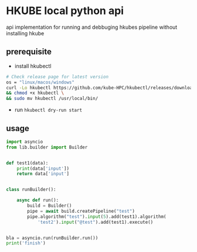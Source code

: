 # HKUBE local python api 

api implementation for running  and debbuging hkubes pipeline without installing hkube 

## prerequisite 

 - install hkubectl 
  ```bash
# Check release page for latest version
os = "linux/macos/windows"
curl -Lo hkubectl https://github.com/kube-HPC/hkubectl/releases/download/$(curl -s https://api.github.com/repos/kube-HPC/hkubectl/releases/latest | grep -oP '"tag_name": "\K(.*)(?=")')/hkubectl-{linux/macos/windows} \
&& chmod +x hkubectl \
&& sudo mv hkubectl /usr/local/bin/
```
-  run ``hkubectl dry-run start``

## usage 

```python 
import asyncio
from lib.builder import Builder


def test1(data):
    print(data['input'])
    return data['input']


class runBuilder():

    async def run():
        build = Builder()
        pipe = await build.createPipeline("test")
        pipe.algorithm("test").input(5).add(test1).algorithm(
            'test2').input("@test").add(test1).execute()


bla = asyncio.run(runBuilder.run())
print('finish')
```